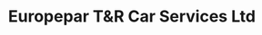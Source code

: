 ---
title: "Europepar T&R Car Services Ltd"
url: /exeter/europepar-tundr-car-services-ltd/
shop: Autowerkstatt
---